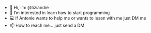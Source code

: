- 👋 Hi, I’m @tiziandre
- 👀 I’m interested in learn how to start programming
- 💻 If Antonie wants to help me or wants to lesen with me just DM me
- 📫 How to reach me... just send a DM

<!---
tiziandre/tiziandre is a ✨ special ✨ repository because its `README.md` (this file) appears on your GitHub profile.
You can click the Preview link to take a look at your changes.
--->

